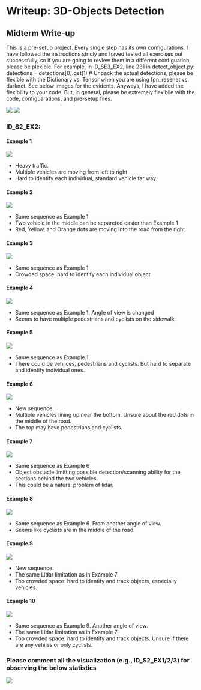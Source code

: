 # Writeup: 3D-Objects Detection

## Midterm Write-up
This is a pre-setup project. Every single step has its own configurations. I have followed the instructions stricly and haved tested all exercises out successfully, so if you are going to review them in a different configuation, please be plexible. For example, in ID_SE3_EX2, line 231 in detect_object.py: detections = detections[0].get(1) # Unpack the actual detections, please be flexible with the Dictionary vs. Tensor when you are using fpn_resenet vs. darknet. See below images for the evidents. Anyways, I have added the flexibility to your code. But, in general, please be extremely flexibile with the code, configuarations, and pre-setup files.

<img src="images/NDS3EX2_1.JPG"/>

<img src="images/NDS3EX2_2.JPG"/>


### ID_S2_EX2:
#### Example 1
<img src="images/NDS2EX2.JPG"/>

+ Heavy traffic. 
+ Multiple vehicles are moving from left to right
+ Hard to identify each individual, standard vehicle far way. 

#### Example 2
<img src="images/NDS2EX2_1.JPG"/>

+ Same sequence as Example 1
+ Two vehicle in the middle can be separeted easier than Example 1
+ Red, Yellow, and Orange dots are moving into the road from the right

#### Example 3
<img src="images/NDS2EX2_2.JPG"/>

+ Same sequence as Example 1
+ Crowded space: hard to identify each individual object.

#### Example 4
<img src="images/NDS2EX2_3.JPG"/>

+ Same sequence as Example 1. Angle of view is changed
+ Seems to have multiple pedestrians and cyclists on the sidewalk

#### Example 5
<img src="images/NDS2EX2_4.JPG"/>

+ Same sequence as Example 1. 
+ There could be vehilces, pedestrians and cyclists. But hard to separate and identify individual ones.

#### Example 6
<img src="images/NDS2EX2_5.JPG"/>

+ New sequence.
+ Multiple vehicles lining up near the bottom. Unsure about the red dots in the middle of the road.
+ The top may have pedestrians and cyclists.

#### Example 7
<img src="images/NDS2EX2_6.JPG"/>

+ Same sequence as Example 6
+ Object obstacle limitting possible detection/scanning ability for the sections behind the two vehicles.
+ This could be a natural problem of lidar.

#### Example 8
<img src="images/NDS2EX2_7.JPG"/>

+ Same sequence as Example 6. From another angle of view.
+ Seems like cyclists are in the middle of the road.

#### Example 9
<img src="images/NDS2EX2_8.JPG"/>

+ New sequence.
+ The same Lidar limitation as in Example 7
+ Too crowded space: hard to identify and track objects, especially vehicles.

#### Example 10
<img src="images/NDS2EX2_9.JPG"/>

+ Same sequence as Example 9. Another angle of view.
+ The same Lidar limitation as in Example 7
+ Too crowded space: hard to identify and track objects. Unsure if there are any vehiles or only cyclists.


### Please comment all the visualization (e.g., ID_S2_EX1/2/3) for observing the below statistics
<img src="images/performance.png"/>

